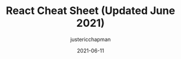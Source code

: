 ---
author: justericchapman
date: 2021-06-11
layout: post.njk
publisher: thepracticaldev
tags:
  - react
  - cheat-sheets
target_url: https://dev.to/ericchapman/react-cheat-sheet-updated-may-2021-1mcd
title: React Cheat Sheet (Updated June 2021)
---